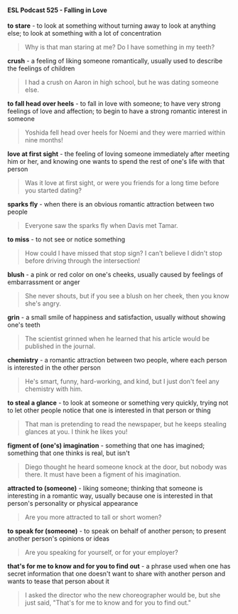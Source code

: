 #### ESL Podcast 525 - Falling in Love

**to stare** - to look at something without turning away to look at anything else; to
look at something with a lot of concentration

> Why is that man staring at me? Do I have something in my teeth?

**crush** - a feeling of liking someone romantically, usually used to describe the
feelings of children

> I had a crush on Aaron in high school, but he was dating someone else.

**to fall head over heels** - to fall in love with someone; to have very strong
feelings of love and affection; to begin to have a strong romantic interest in
someone

> Yoshida fell head over heels for Noemi and they were married within nine
months!

**love at first sight** - the feeling of loving someone immediately after meeting him
or her, and knowing one wants to spend the rest of one's life with that person

> Was it love at first sight, or were you friends for a long time before you started
dating?

**sparks fly** - when there is an obvious romantic attraction between two people

> Everyone saw the sparks fly when Davis met Tamar.

**to miss** - to not see or notice something

> How could I have missed that stop sign? I can't believe I didn't stop before
driving through the intersection!

**blush** - a pink or red color on one's cheeks, usually caused by feelings of
embarrassment or anger

> She never shouts, but if you see a blush on her cheek, then you know she's
angry.

**grin** - a small smile of happiness and satisfaction, usually without showing one's
teeth

> The scientist grinned when he learned that his article would be published in the
journal.

**chemistry** - a romantic attraction between two people, where each person is
interested in the other person

> He's smart, funny, hard-working, and kind, but I just don't feel any chemistry
with him.

**to steal a glance** - to look at someone or something very quickly, trying not to
let other people notice that one is interested in that person or thing

> That man is pretending to read the newspaper, but he keeps stealing glances at
you. I think he likes you!

**figment of (one's) imagination** - something that one has imagined; something
that one thinks is real, but isn't

> Diego thought he heard someone knock at the door, but nobody was there. It
must have been a figment of his imagination.

**attracted to (someone)** - liking someone; thinking that someone is interesting in
a romantic way, usually because one is interested in that person's personality or
physical appearance

> Are you more attracted to tall or short women?

**to speak for (someone)** - to speak on behalf of another person; to present
another person's opinions or ideas

> Are you speaking for yourself, or for your employer?

**that's for me to know and for you to find out** - a phrase used when one has
secret information that one doesn't want to share with another person and wants
to tease that person about it

> I asked the director who the new choreographer would be, but she just said,
"That's for me to know and for you to find out."

